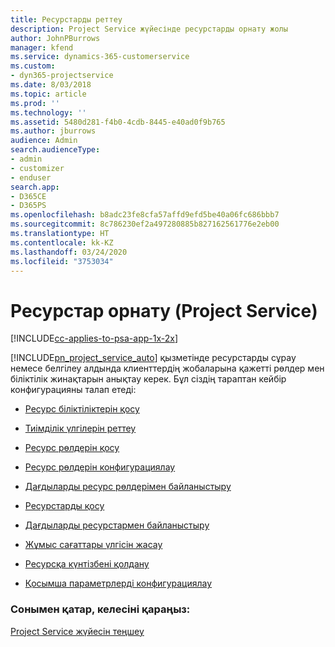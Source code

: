 ```yaml
---
title: Ресурстарды реттеу
description: Project Service жүйесінде ресурстарды орнату жолы
author: JohnPBurrows
manager: kfend
ms.service: dynamics-365-customerservice
ms.custom:
- dyn365-projectservice
ms.date: 8/03/2018
ms.topic: article
ms.prod: ''
ms.technology: ''
ms.assetid: 5480d281-f4b0-4cdb-8445-e40ad0f9b765
ms.author: jburrows
audience: Admin
search.audienceType:
- admin
- customizer
- enduser
search.app:
- D365CE
- D365PS
ms.openlocfilehash: b8adc23fe8cfa57affd9efd5be40a06fc686bbb7
ms.sourcegitcommit: 8c786230ef2a497280885b827162561776e2eb00
ms.translationtype: HT
ms.contentlocale: kk-KZ
ms.lasthandoff: 03/24/2020
ms.locfileid: "3753034"
---
```

# <a name="set-up-resources-project-service"></a>Ресурстар орнату (Project Service)

[!INCLUDE[cc-applies-to-psa-app-1x-2x](../includes/cc-applies-to-psa-app-1x-2x.md)]

[!INCLUDE[pn_project_service_auto](../includes/pn-project-service-auto.md)] қызметінде ресурстарды сұрау немесе белгілеу алдында клиенттердің жобаларына қажетті рөлдер мен біліктілік жинақтарын анықтау керек. Бұл сіздің тараптан кейбір конфигурацияны талап етеді:  
  
-   [Ресурс біліктіліктерін қосу](../project-service/add-resource-skills.md)  
  
-   [Тиімділік үлгілерін реттеу](../project-service/set-up-proficiency-models.md)  
  
-   [Ресурс рөлдерін қосу](../project-service/add-resource-roles.md)  
  
-   [Ресурс рөлдерін конфигурациялау](../project-service/configure-resource-roles.md)  
  
-   [Дағдыларды ресурс рөлдерімен байланыстыру](../project-service/associate-skills-with-resource-roles.md)  
  
-   [Ресурстарды қосу](../project-service/add-resources.md)  
  
-   [Дағдыларды ресурстармен байланыстыру](../project-service/associate-skills-with-resources.md)  
  
-   [Жұмыс сағаттары үлгісін жасау](../project-service/create-work-hours-template.md)  
  
-   [Ресурсқа күнтізбені қолдану](../project-service/apply-calendar-resource.md)  
  
-   [Қосымша параметрлерді конфигурациялау](../project-service/configure-additional-parameters-settings.md)  
  
### <a name="see-also"></a>Сонымен қатар, келесіні қараңыз:  
 [Project Service жүйесін теңшеу](../project-service/configure.md)
